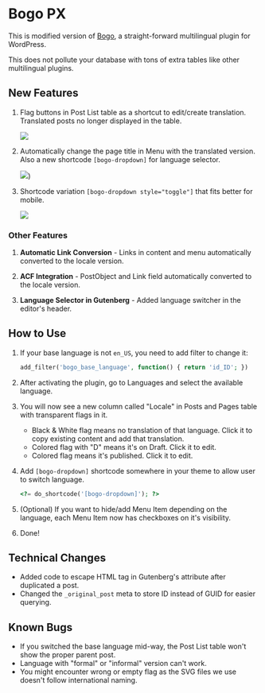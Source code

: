 # Bogo PX

This is modified version of [Bogo](https://wordpress.org/plugins/bogo/), a straight-forward multilingual plugin for WordPress.

This does not pollute your database with tons of extra tables like other multilingual plugins.

## New Features

1. Flag buttons in Post List table as a shortcut to edit/create translation. Translated posts no longer displayed in the table.

    ![](https://raw.github.com/hrsetyono/cdn/master/bogo/bogo-flags.png)

1. Automatically change the page title in Menu with the translated version. Also a new shortcode `[bogo-dropdown]` for language selector.

    ![](https://raw.github.com/hrsetyono/cdn/master/bogo/bogo-menu-translated.png))

1. Shortcode variation `[bogo-dropdown style="toggle"]` that fits better for mobile.

    ![](https://raw.github.com/hrsetyono/cdn/master/bogo/bogo-menu-toggle.png)

### Other Features

1. **Automatic Link Conversion** - Links in content and menu automatically converted to the locale version.

1. **ACF Integration** - PostObject and Link field automatically converted to the locale version.

1. **Language Selector in Gutenberg** - Added language switcher in the editor's header.

## How to Use

1. If your base language is not `en_US`, you need to add filter to change it:

    ```php
    add_filter('bogo_base_language', function() { return 'id_ID'; })
    ```

1. After activating the plugin, go to Languages and select the available language.

1. You will now see a new column called "Locale" in Posts and Pages table with transparent flags in it.

    - Black & White flag means no translation of that language. Click it to copy existing content and add that translation.
    - Colored flag with "D" means it's on Draft. Click it to edit.
    - Colored flag means it's published. Click it to edit.

1. Add `[bogo-dropdown]` shortcode somewhere in your theme to allow user to switch language.

    ```php
    <?= do_shortcode('[bogo-dropdown]'); ?>
    ```

1. (Optional) If you want to hide/add Menu Item depending on the language, each Menu Item now has checkboxes on it's visibility.

1. Done!

## Technical Changes

- Added code to escape HTML tag in Gutenberg's attribute after duplicated a post.
- Changed the `_original_post` meta to store ID instead of GUID for easier querying.

## Known Bugs

- If you switched the base language mid-way, the Post List table won't show the proper parent post.
- Language with "formal" or "informal" version can't work.
- You might encounter wrong or empty flag as the SVG files we use doesn't follow international naming.